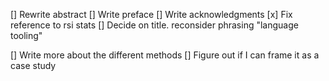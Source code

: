 

[] Rewrite abstract
[] Write preface
[] Write acknowledgments
[x] Fix reference to rsi stats
[] Decide on title. reconsider phrasing "language tooling"

[] Write more about the different methods
[] Figure out if I can frame it as a case study
